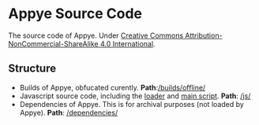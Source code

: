# Appye Source Code

The source code of Appye.
Under [	Creative Commons Attribution-NonCommercial-ShareAlike 4.0 International](https://creativecommons.org/licenses/by-nc-sa/4.0/).

## Structure
- Builds of Appye, obfucated curently. **Path**:[/builds/offline/](https://git.basicfan.eu.org/lucky/Appye-Source/src/branch/builds/offline)
- Javascript source code, including the [loader](https://git.basicfan.eu.org/lucky/Appye-Source/src/branch/main/js/loader.js) and [main script](https://git.basicfan.eu.org/lucky/Appye-Source/src/branch/main/js/beta.js). **Path**: [/js/](https://git.basicfan.eu.org/lucky/Appye-Source/src/branch/main/js)
- Dependencies of Appye. This is for archival purposes (not loaded by Appye). **Path**: [/dependencies/](https://git.basicfan.eu.org/lucky/Appye-Source/src/branch/main/dependencies)